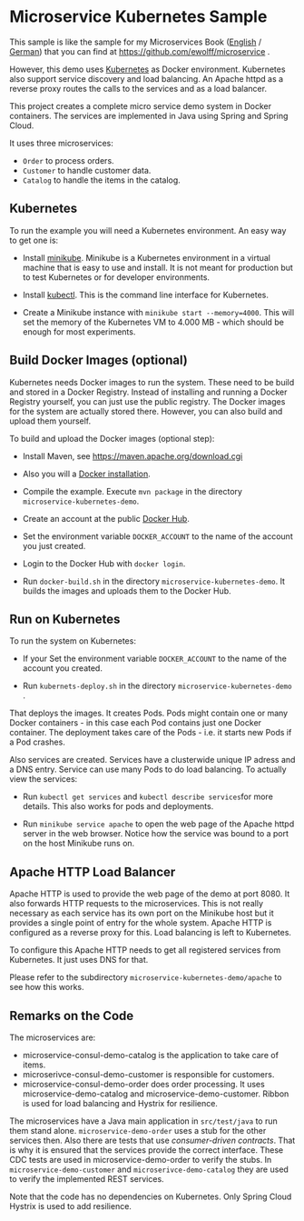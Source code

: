 Microservice Kubernetes Sample
=====================

This sample is like the sample for my Microservices Book
 ([English](http://microservices-book.com/) /
 [German](http://microservices-buch.de/)) that you can find at
 https://github.com/ewolff/microservice .

However, this demo uses [Kubernetes](https://kubernetes.io/) as Docker
environment. Kubernetes also support service discovery and load
balancing. An Apache httpd as a reverse proxy routes the calls to the
services and as a load balancer.

This project creates a complete micro service demo system in Docker
containers. The services are implemented in Java using Spring and
Spring Cloud.



It uses three microservices:
- `Order` to process orders.
- `Customer` to handle customer data.
- `Catalog` to handle the items in the catalog.


Kubernetes
----------

To run the example you will need a Kubernetes environment. An easy way
to get one is:

* Install
[minikube](https://github.com/kubernetes/minikube/releases). Minikube
is a Kubernetes environment in a virtual machine that is easy to use
and install. It is not meant for production but to test Kubernetes or
for developer environments.

* Install
  [kubectl](https://kubernetes.io/docs/tasks/kubectl/install/). This
  is the command line interface for Kubernetes.

* Create a Minikube instance with `minikube start --memory=4000`. This
  will set the memory of the Kubernetes VM to 4.000 MB - which should
  be enough for most experiments.

Build Docker Images (optional)
--------------------------

Kubernetes needs Docker images to run the system. These need to be
build and stored in a Docker Registry. Instead of installing and
running a Docker Registry yourself, you can just use the public
registry. The Docker images for the system are actually stored
there. However, you can also build and upload them yourself.

To build and upload the Docker images (optional step):

* Install Maven, see https://maven.apache.org/download.cgi

* Also you will a
[Docker installation](https://docs.docker.com/installation/).

* Compile the example. Execute `mvn package` in the directory
`microservice-kubernetes-demo`.

* Create an account at the public
[Docker Hub](https://hub.docker.com/).

* Set the environment variable `DOCKER_ACCOUNT` to the name of the
account you just created.

* Login to the Docker Hub with `docker login`.

* Run `docker-build.sh` in the directory
`microservice-kubernetes-demo`. It builds the images and uploads them to the
Docker Hub.

Run on Kubernetes
----------------

To run the system on Kubernetes:


* If your Set the environment variable `DOCKER_ACCOUNT` to the name of the
account you created.

* Run `kubernets-deploy.sh` in the directory `microservice-kubernetes-demo` .

That deploys the images. It creates Pods. Pods might contain one or
many Docker containers - in this case each Pod contains just one
Docker container. The deployment takes care of the Pods -
i.e. it starts new Pods if a Pod crashes.

Also services are created. Services have a clusterwide unique IP
adress and a DNS entry. Service can use many Pods to do load
balancing. To actually view the services:

* Run `kubectl get services` and `kubectl describe services`for more
  details. This also works for pods and deployments.

* Run `minikube service apache` to open the web page of the Apache httpd
  server in the web browser. Notice how the service was bound to a
  port on the host Minikube runs on.



Apache HTTP Load Balancer
------------------------

Apache HTTP is used to provide the web page of the demo at
port 8080. It also forwards HTTP requests to the microservices. This
is not really necessary as each service has its own port on the
Minikube host but it provides a single point of entry for the whole system.
Apache HTTP is configured as a reverse proxy for this.
Load balancing is left to Kubernetes.

To configure this Apache HTTP needs to get all registered services from
Kubernetes. It just uses DNS for that.

Please refer to the subdirectory `microservice-kubernetes-demo/apache` to see how this works.


Remarks on the Code
-------------------

The microservices are:

- microservice-consul-demo-catalog is the application to take care of items.
- microserivce-consul-demo-customer is responsible for customers.
- microservice-consul-demo-order does order processing. It uses
  microservice-demo-catalog and microservice-demo-customer. Ribbon is
  used for load balancing and Hystrix for resilience.


The microservices have a Java main application in `src/test/java` to
run them stand alone. `microservice-demo-order` uses a stub for the
other services then. Also there are tests that use _consumer-driven
contracts_. That is why it is ensured that the services provide the
correct interface. These CDC tests are used in microservice-demo-order
to verify the stubs. In `microservice-demo-customer` and
`microserivce-demo-catalog` they are used to verify the implemented
REST services.

Note that the code has no dependencies on Kubernetes. Only Spring
Cloud Hystrix is used to add resilience.
